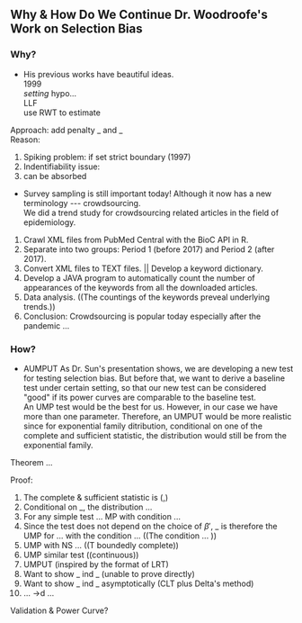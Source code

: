 ## Why & How Do We Continue Dr. Woodroofe's Work on Selection Bias

### Why?
- His previous works have beautiful ideas.  
1999  
_setting_ hypo...  
LLF  
use RWT to estimate  

Approach: add penalty _ and _  
Reason:
1. Spiking problem: if set strict boundary (1997)
2. Indentifiability issue:
3. can be absorbed

- Survey sampling is still important today! Although it now has a new terminology --- crowdsourcing.  
We did a trend study for crowdsourcing related articles in the field of epidemiology.  
1. Crawl XML files from PubMed Central with the BioC API in R.
2. Separate into two groups: Period 1 (before 2017) and Period 2 (after 2017).
3. Convert XML files to TEXT files. || Develop a keyword dictionary.
4. Develop a JAVA program to automatically count the number of appearances of the keywords from all the downloaded articles. 
5. Data analysis. ((The countings of the keywords preveal underlying trends.))
6. Conclusion: Crowdsourcing is popular today especially after the pandemic ...

### How?
- AUMPUT
As Dr. Sun's presentation shows, we are developing a new test for testing selection bias. But before that, we want to derive a baseline test under certain setting, so that our new test can be considered "good" if its power curves are comparable to the baseline test.  
An UMP test would be the best for us. However, in our case we have more than one parameter. Therefore, an UMPUT would be more realistic since for exponential family ditribution, conditional on one of the complete and sufficient statistic, the distribution would still be from the exponential family.

Theorem ...

Proof:
1. The complete & sufficient statistic is (,)
2. Conditional on _, the distribution ...
3. For any simple test ... MP with condition ...
4. Since the test does not depend on the choice of $\beta'$, _ is therefore the UMP for ... with the condition ... ((The condition ... ))
5. UMP with NS ... ((T boundedly complete))
6. UMP similar test ((continuous))
7. UMPUT (inspired by the format of LRT)
8. Want to show _ ind _ (unable to prove directly)
9. Want to show _ ind _ asymptotically (CLT plus Delta's method)
10. ... ->d ...

Validation & Power Curve?
